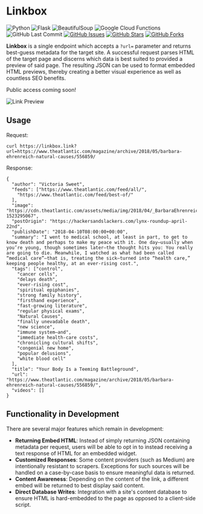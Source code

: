 # Linkbox

![Python](https://img.shields.io/badge/Python-3.7.1-blue.svg?logo=python&longCache=true&logoColor=white&colorB=23a8e2&style=flat-square&colorA=36363e)
![Flask](https://img.shields.io/badge/flask-1.0.2-blue.svg?longCache=true&logo=python&style=flat-square&logoColor=white&colorB=23a8e2&colorA=36363e)
![BeautifulSoup](https://img.shields.io/badge/beautifulsoup4-4.6.3-blue.svg?longCache=true&logo=python&longCache=true&style=flat-square&logoColor=white&colorB=23a8e2&colorA=36363e)
![Google Cloud Functions](https://img.shields.io/badge/Google--Cloud--Functions-v93-blue.svg?longCache=true&logo=google&longCache=true&style=flat-square&logoColor=white&colorB=23a8e2&colorA=36363e)
![GitHub Last Commit](https://img.shields.io/github/last-commit/google/skia.svg?style=flat-square&colorA=36363e)
[![GitHub Issues](https://img.shields.io/github/issues/toddbirchard/linkbox.svg?style=flat-square&colorA=36363e)](https://github.com/toddbirchard/linkbox/issues)
[![GitHub Stars](https://img.shields.io/github/stars/toddbirchard/linkbox.svg?style=flat-square&colorB=e3bb18&colorA=36363e)](https://github.com/toddbirchard/linkbox/stargazers)
[![GitHub Forks](https://img.shields.io/github/forks/toddbirchard/linkbox.svg?style=flat-square&colorA=36363e)](https://github.com/toddbirchard/Link-Preview-API/network)

**Linkbox** is a single endpoint which accepts a `?url=` parameter and returns best-guess metadata for the target site. A successful request parses HTML of the target page and discerns which data is best suited to provided a preview of said page. The resulting JSON can be used to format embedded HTML previews, thereby creating a better visual experience as well as countless SEO benefits.

Public access coming soon!

![Link Preview](https://github.com/toddbirchard/linkbox/blob/single/img/linkbox-terminal.png)

## Usage

Request:

```
curl https://linkbox.link?url=https://www.theatlantic.com/magazine/archive/2018/05/barbara-ehrenreich-natural-causes/556859/
```

Response:
```
{
  "author": "Victoria Sweet",
  "feeds": ["https://www.theatlantic.com/feed/all/",
    "https://www.theatlantic.com/feed/best-of/"
  ],
  "image": "https://cdn.theatlantic.com/assets/media/img/2018/04/_BarbaraEhrenreich_FINAL_RVB/facebook.png?1523295067",
  "postOrigin": "https://hackersandslackers.com/lynx-roundup-april-22nd",
  "publishDate": "2018-04-10T08:00:00+00:00",
  "summary": "I went to medical school, at least in part, to get to know death and perhaps to make my peace with it. One day—usually when you’re young, though sometimes later—the thought hits you: You really are going to die. Meanwhile, I watched as what had been called “medical care”—that is, treating the sick—turned into “health care,” keeping people healthy, at an ever-rising cost.",
  "tags": ["control",
    "cancer cells",
    "delays death",
    "ever-rising cost",
    "spiritual epiphanies",
    "strong family history",
    "firsthand experience",
    "fast-growing literature",
    "regular physical exams",
    "Natural Causes",
    "finally unevadable death",
    "new science",
    "immune system—and",
    "immediate health-care costs",
    "chronicling cultural shifts",
    "congenial new home",
    "popular delusions",
    "white blood cell"
  ],
  "title": "Your Body Is a Teeming Battleground",
  "url": "https://www.theatlantic.com/magazine/archive/2018/05/barbara-ehrenreich-natural-causes/556859/",
  "videos": []
}
```

## Functionality in Development

There are several major features which remain in development:

* **Returning Embed HTML**: Instead of simply returning JSON containing metadata per request, users will be able to opt in to instead receiving a text response of HTML for an embedded widget.
* **Customized Responses**: Some content providers (such as Medium) are intentionally resistant to scrapers. Exceptions for such sources will be handled on a case-by-case basis to ensure meaningful data is returned.
* **Content Awareness**: Depending on the content of the link, a different embed will be returned to best display said content.
* **Direct Database Writes**: Integration with a site's content database to ensure HTML is hard-embedded to the page as opposed to a client-side script.
